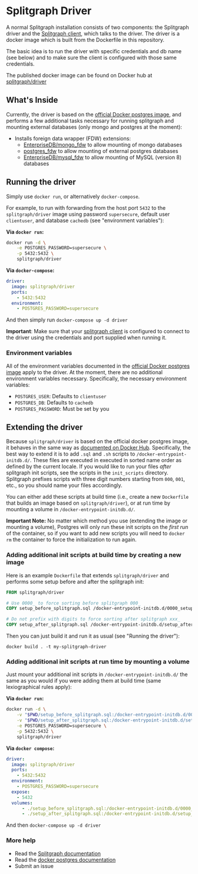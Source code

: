 # Splitgraph Driver

A normal Splitgraph installation consists of two components: the Splitgraph
driver and the [Splitgraph client](https://www.github.com/splitgraph/splitgraph),
which talks to the driver. The driver is a docker image which is built from
the Dockerfile in this repository.

The basic idea is to run the driver with specific credentials and db name
(see below) and to make sure the client is configured with those same credentials.

The published docker image can be found on Docker hub at
[splitgraph/driver](https://hub.docker.com/r/splitgraph/driver/)

## What's Inside

Currently, the driver is based on the
[official Docker postgres image](https://hub.docker.com/_/postgres/), and
performs a few additional tasks necessary for running splitgraph and mounting
external databases (only mongo and postgres at the moment):

* Installs foreign data wrapper (FDW) extensions:
    * [EnterpriseDB/mongo_fdw](https://github.com/EnterpriseDB/mongo_fdw.git)
       to allow mounting of mongo databases
    * [postgres_fdw](https://www.postgresql.org/docs/10/static/postgres-fdw.html)
      to allow mounting of external postgres databases
    * [EnterpriseDB/mysql_fdw](https://github.com/EnterpriseDB/mysql_fdw.git)
       to allow mounting of MySQL (version 8) databases

## Running the driver

Simply use `docker run`, or alternatively `docker-compose`.

For example, to run with forwarding from the host
port `5432` to the `splitgraph/driver` image using password `supersecure`,
default user `clientuser`, and database `cachedb` (see "environment variables"):

**Via `docker run`:**

``` bash
docker run -d \
    -e POSTGRES_PASSWORD=supersecure \
    -p 5432:5432 \
    splitgraph/driver
```

**Via `docker-compose`:**

``` yml
driver:
  image: splitgraph/driver
  ports:
    - 5432:5432
  environment:
    - POSTGRES_PASSWORD=supersecure
```

And then simply run `docker-compose up -d driver`

**Important**:  Make sure that your
[splitgraph client](https://www.github.com/splitgraph/splitgraph) is configured
to connect to the driver using the credentials and port supplied when running it.

### Environment variables

All of the environment variables documented in the
[official Docker postgres image](https://hub.docker.com/_/postgres/) apply to
the driver. At the moment, there are no additional environment variables
necessary. Specifically, the necessary environment variables:

- `POSTGRES_USER`: Defaults to `clientuser`
- `POSTGRES_DB`: Defaults to `cachedb`
- `POSTGRES_PASSWORD`: Must be set by you

## Extending the driver

Because `splitgraph/driver` is based on the official docker postgres
image, it behaves in the same way as
[documented on Docker Hub](https://hub.docker.com/_/postgres/).
Specifically, the best way to extend it is to add `.sql` and `.sh`
scripts to `/docker-entrypoint-initdb.d/`. These files are executed in executed
in sorted name order as defined by the current locale. If you would like to
run your files _after_ splitgraph init scripts, see the scripts in the
`init_scripts` directory. Splitgraph prefixes scripts with three digit numbers
starting from `000`, `001`, etc., so you should name your files accordingly.

You can either add these scripts at build time (i.e., create a new `Dockerfile`
that builds an image based on `splitgraph/driver`), or at run time by mounting
a volume in  `/docker-entrypoint-initdb.d/`.

**Important Note:** No matter which method you use (extending the image or
mounting a volume), Postgres will only run these init scripts on the *first run*
of the container, so if you want to add new scripts you will need to `docker rm`
the container to force the initialization to run again.

### Adding additional init scripts at build time by creating a new image

Here is an example `Dockerfile` that extends `splitgraph/driver` and performs
some setup before and after the splitgraph init:

``` Dockerfile
FROM splitgraph/driver

# Use 0000_ to force sorting before splitgraph 000_
COPY setup_before_splitgraph.sql /docker-entrypoint-initdb.d/0000_setup_before_splitgraph.sql

# Do not prefix with digits to force sorting after splitgraph xxx_
COPY setup_after_splitgraph.sql /docker-entrypoint-initdb.d/setup_after_splitgraph.sql
```

Then you can just build it and run it as usual (see "Running the driver"):

```
docker build . -t my-splitgraph-driver
```

### Adding additional init scripts at run time by mounting a volume

Just mount your additional init scripts in `/docker-entrypoint-initdb.d/` the
same as you would if you were adding them at build time (same lexiographical
rules apply):

**Via `docker run`:**

``` bash
docker run -d \
    -v "$PWD/setup_before_splitgraph.sql:/docker-entrypoint-initdb.d/0000_setup_before_splitgraph.sql" \
    -v "$PWD/setup_after_splitgraph.sql:/docker-entrypoint-initdb.d/setup_after_splitgraph.sql" \
    -e POSTGRES_PASSWORD=supersecure \
    -p 5432:5432 \
    splitgraph/driver
```

**Via `docker compose`:**

``` yml
driver:
  image: splitgraph/driver
  ports:
    - 5432:5432
  environment:
    - POSTGRES_PASSWORD=supersecure
  expose:
    - 5432
  volumes:
      - ./setup_before_splitgraph.sql:/docker-entrypoint-initdb.d/0000_setup_before_splitgraph.sql
      - ./setup_after_splitgraph.sql:/docker-entrypoint-initdb.d/setup_after_splitgraph.sql
```

And then `docker-compose up -d driver`

### More help

- Read the [Splitgraph documentation](https://www.splitgraph.com/docs/)
- Read the [docker postgres documentation](https://hub.docker.com/_/postgres/)
- Submit an issue
